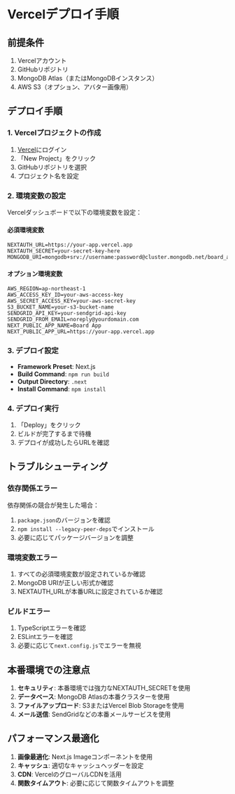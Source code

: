 # Vercelデプロイ手順

## 前提条件

1. Vercelアカウント
2. GitHubリポジトリ
3. MongoDB Atlas（またはMongoDBインスタンス）
4. AWS S3（オプション、アバター画像用）

## デプロイ手順

### 1. Vercelプロジェクトの作成

1. [Vercel](https://vercel.com)にログイン
2. 「New Project」をクリック
3. GitHubリポジトリを選択
4. プロジェクト名を設定

### 2. 環境変数の設定

Vercelダッシュボードで以下の環境変数を設定：

#### 必須環境変数
```
NEXTAUTH_URL=https://your-app.vercel.app
NEXTAUTH_SECRET=your-secret-key-here
MONGODB_URI=mongodb+srv://username:password@cluster.mongodb.net/board_app
```

#### オプション環境変数
```
AWS_REGION=ap-northeast-1
AWS_ACCESS_KEY_ID=your-aws-access-key
AWS_SECRET_ACCESS_KEY=your-aws-secret-key
S3_BUCKET_NAME=your-s3-bucket-name
SENDGRID_API_KEY=your-sendgrid-api-key
SENDGRID_FROM_EMAIL=noreply@yourdomain.com
NEXT_PUBLIC_APP_NAME=Board App
NEXT_PUBLIC_APP_URL=https://your-app.vercel.app
```

### 3. デプロイ設定

- **Framework Preset**: Next.js
- **Build Command**: `npm run build`
- **Output Directory**: `.next`
- **Install Command**: `npm install`

### 4. デプロイ実行

1. 「Deploy」をクリック
2. ビルドが完了するまで待機
3. デプロイが成功したらURLを確認

## トラブルシューティング

### 依存関係エラー

依存関係の競合が発生した場合：

1. `package.json`のバージョンを確認
2. `npm install --legacy-peer-deps`でインストール
3. 必要に応じてパッケージバージョンを調整

### 環境変数エラー

1. すべての必須環境変数が設定されているか確認
2. MongoDB URIが正しい形式か確認
3. NEXTAUTH_URLが本番URLに設定されているか確認

### ビルドエラー

1. TypeScriptエラーを確認
2. ESLintエラーを確認
3. 必要に応じて`next.config.js`でエラーを無視

## 本番環境での注意点

1. **セキュリティ**: 本番環境では強力なNEXTAUTH_SECRETを使用
2. **データベース**: MongoDB Atlasの本番クラスターを使用
3. **ファイルアップロード**: S3またはVercel Blob Storageを使用
4. **メール送信**: SendGridなどの本番メールサービスを使用

## パフォーマンス最適化

1. **画像最適化**: Next.js Imageコンポーネントを使用
2. **キャッシュ**: 適切なキャッシュヘッダーを設定
3. **CDN**: VercelのグローバルCDNを活用
4. **関数タイムアウト**: 必要に応じて関数タイムアウトを調整
